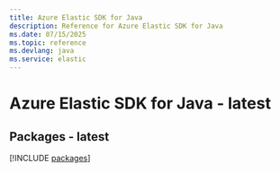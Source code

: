 ```yaml
---
title: Azure Elastic SDK for Java
description: Reference for Azure Elastic SDK for Java
ms.date: 07/15/2025
ms.topic: reference
ms.devlang: java
ms.service: elastic
---
```

# Azure Elastic SDK for Java - latest
## Packages - latest
[!INCLUDE [packages](elastic-index.md)]